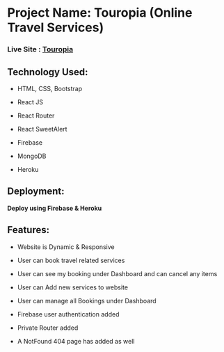 # Project Name: Touropia (Online Travel Services)

### Live Site : [Touropia](https://touropia-travel-app.web.app)

## Technology Used:

- HTML, CSS, Bootstrap

- React JS

- React Router

- React SweetAlert

- Firebase

- MongoDB

- Heroku

## Deployment:

**Deploy using Firebase & Heroku**

## Features:

- Website is Dynamic & Responsive

- User can book travel related services

- User can see my booking under Dashboard and can cancel any items

- User can Add new services to website

- User can manage all Bookings under Dashboard

- Firebase user authentication added

- Private Router added

- A NotFound 404 page has added as well
